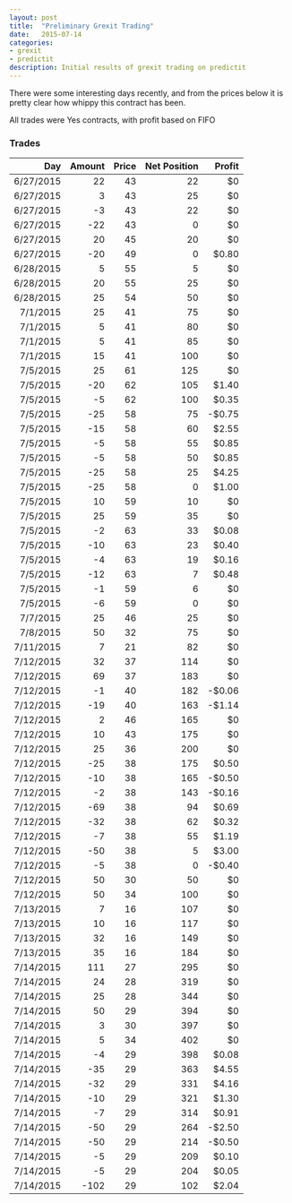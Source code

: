 ```yaml
---
layout: post
title:  "Preliminary Grexit Trading"
date:   2015-07-14
categories:
- grexit
- predictit
description: Initial results of grexit trading on predictit
---
```


There were some interesting days recently, and from the prices below it is pretty clear how whippy this contract has been. 

All trades were Yes contracts, with profit based on FIFO
### Trades
Day | Amount | Price | Net Position | Profit
---:|-------:|------:|-------------:|------:
6/27/2015 | 22 | 43 | 22 | $0
6/27/2015 |  3 | 43 | 25 | $0
6/27/2015 | -3 | 43 | 22 | $0
6/27/2015 | -22| 43 | 0  | $0
6/27/2015 | 20 | 45 | 20 | $0
6/27/2015 | -20| 49 | 0 | $0.80
6/28/2015 |  5 | 55 | 5 | $0
6/28/2015 | 20 | 55 | 25 | $0
6/28/2015 | 25 | 54 | 50 | $0
7/1/2015 | 25 | 41 | 75 | $0
7/1/2015 | 5 | 41 | 80 | $0
7/1/2015 | 5 | 41 | 85 | $0
7/1/2015 | 15 | 41 | 100 | $0
7/5/2015 | 25 | 61 | 125 | $0
7/5/2015 | -20| 62| 105 | $1.40
7/5/2015 | -5 | 62 | 100 | $0.35
7/5/2015 | -25 | 58 | 75 | -$0.75
7/5/2015 | -15 | 58 | 60 | $2.55
7/5/2015 | -5 | 58 | 55 | $0.85
7/5/2015 | -5 | 58 | 50 | $0.85
7/5/2015 | -25 | 58 | 25 | $4.25
7/5/2015 | -25 | 58 | 0 |  $1.00
7/5/2015 | 10 | 59 | 10 | $0
7/5/2015 | 25 | 59 | 35 | $0
7/5/2015 | -2 | 63 | 33 | $0.08
7/5/2015 | -10 | 63 | 23 | $0.40
7/5/2015 | -4 | 63 | 19 | $0.16
7/5/2015 | -12 | 63 | 7 | $0.48
7/5/2015 | -1 | 59 | 6 | $0
7/5/2015 | -6 | 59 | 0 | $0
7/7/2015 | 25 | 46 | 25 | $0
7/8/2015 | 50 | 32 | 75 | $0
7/11/2015 | 7 | 21 | 82 | $0
7/12/2015 | 32 | 37 | 114 | $0
7/12/2015 | 69 | 37 | 183 | $0
7/12/2015 | -1 | 40 | 182 | -$0.06
7/12/2015 | -19 | 40 | 163 | -$1.14
7/12/2015 | 2 | 46 | 165 | $0
7/12/2015 | 10 | 43 | 175 | $0
7/12/2015 | 25 | 36 | 200 | $0
7/12/2015 | -25 | 38 | 175 | $0.50
7/12/2015 | -10 | 38 | 165 | -$0.50
7/12/2015 | -2 | 38 | 143 | -$0.16
7/12/2015 | -69 | 38 | 94 | $0.69
7/12/2015 | -32 | 38 | 62 | $0.32
7/12/2015 | -7 | 38 | 55 | $1.19
7/12/2015 | -50 | 38 | 5 | $3.00
7/12/2015 | -5 | 38 | 0 | -$0.40
7/12/2015 | 50 | 30 | 50 | $0
7/12/2015 | 50 | 34 | 100 | $0
7/13/2015 | 7 | 16 | 107 | $0
7/13/2015 | 10 | 16 | 117 | $0
7/13/2015 | 32 | 16 | 149 | $0
7/13/2015 | 35 | 16 | 184 | $0
7/14/2015 | 111 | 27 | 295 | $0
7/14/2015 | 24 | 28 | 319 | $0
7/14/2015 | 25 | 28 | 344 | $0
7/14/2015 | 50 | 29 | 394 | $0
7/14/2015 | 3 | 30 | 397 | $0
7/14/2015 | 5 | 34 | 402 | $0
7/14/2015 | -4 | 29 | 398 | $0.08
7/14/2015 | -35 | 29 | 363 | $4.55
7/14/2015 | -32 | 29 | 331 | $4.16
7/14/2015 | -10 | 29 | 321 | $1.30
7/14/2015 | -7 | 29 | 314 | $0.91
7/14/2015 | -50 | 29 | 264 | -$2.50
7/14/2015 | -50 | 29 | 214 | -$0.50
7/14/2015 | -5 | 29 | 209 | $0.10
7/14/2015 | -5 | 29 | 204 | $0.05
7/14/2015 | -102 | 29 | 102 | $2.04

